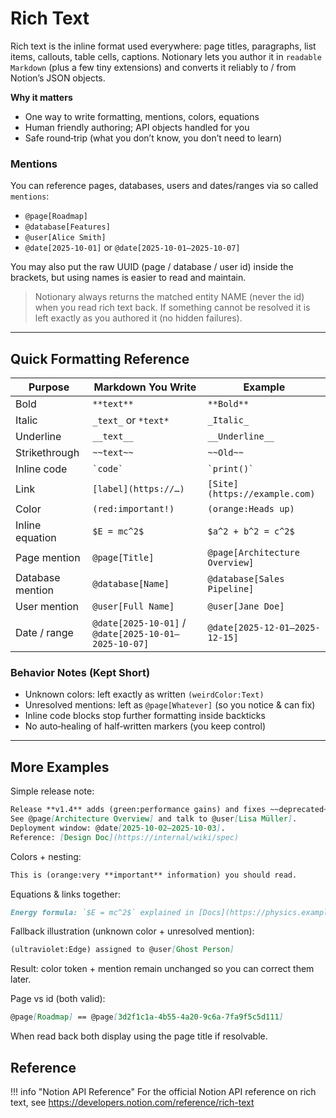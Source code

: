 # Rich Text

Rich text is the inline format used everywhere: page titles, paragraphs, list items, callouts, table cells, captions. Notionary lets you author it in `readable Markdown` (plus a few tiny extensions) and converts it reliably to / from Notion’s JSON objects.

**Why it matters**

- One way to write formatting, mentions, colors, equations
- Human friendly authoring; API objects handled for you
- Safe round‑trip (what you don’t know, you don’t need to learn)

### Mentions

You can reference pages, databases, users and dates/ranges via so called `mentions`:

- `@page[Roadmap]`
- `@database[Features]`
- `@user[Alice Smith]`
- `@date[2025-10-01]` or `@date[2025-10-01–2025-10-07]`

You may also put the raw UUID (page / database / user id) inside the brackets, but using names is easier to read and maintain.

> Notionary always returns the matched entity NAME (never the id) when you read rich text back. If something cannot be resolved it is left exactly as you authored it (no hidden failures).

---

## Quick Formatting Reference

| Purpose          | Markdown You Write                                   | Example                        |
| ---------------- | ---------------------------------------------------- | ------------------------------ |
| Bold             | `**text**`                                           | `**Bold**`                     |
| Italic           | `_text_` or `*text*`                                 | `_Italic_`                     |
| Underline        | `__text__`                                           | `__Underline__`                |
| Strikethrough    | `~~text~~`                                           | `~~Old~~`                      |
| Inline code      | `` `code` ``                                         | `` `print()` ``                |
| Link             | `[label](https://…)`                                 | `[Site](https://example.com)`  |
| Color            | `(red:important!)`                                   | `(orange:Heads up)`            |
| Inline equation  | `$E = mc^2$`                                         | `$a^2 + b^2 = c^2$`            |
| Page mention     | `@page[Title]`                                       | `@page[Architecture Overview]` |
| Database mention | `@database[Name]`                                    | `@database[Sales Pipeline]`    |
| User mention     | `@user[Full Name]`                                   | `@user[Jane Doe]`              |
| Date / range     | `@date[2025-10-01]` / `@date[2025-10-01–2025-10-07]` | `@date[2025-12-01–2025-12-15]` |

### Behavior Notes (Kept Short)

- Unknown colors: left exactly as written `(weirdColor:Text)`
- Unresolved mentions: left as `@page[Whatever]` (so you notice & can fix)
- Inline code blocks stop further formatting inside backticks
- No auto‑healing of half‑written markers (you keep control)

---

## More Examples

Simple release note:

```markdown
Release **v1.4** adds (green:performance gains) and fixes ~~deprecated~~ APIs.
See @page[Architecture Overview] and talk to @user[Lisa Müller].
Deployment window: @date[2025-10-02–2025-10-03].
Reference: [Design Doc](https://internal/wiki/spec)
```

Colors + nesting:

```markdown
This is (orange:very **important** information) you should read.
```

Equations & links together:

```markdown
Energy formula: `$E = mc^2$` explained in [Docs](https://physics.example).
```

Fallback illustration (unknown color + unresolved mention):

```markdown
(ultraviolet:Edge) assigned to @user[Ghost Person]
```

Result: color token + mention remain unchanged so you can correct them later.

Page vs id (both valid):

```markdown
@page[Roadmap] == @page[3d2f1c1a-4b55-4a20-9c6a-7fa9f5c5d111]
```

When read back both display using the page title if resolvable.

## Reference

!!! info "Notion API Reference"
    For the official Notion API reference on rich text, see <a href="https://developers.notion.com/reference/rich-text" target="_blank">https://developers.notion.com/reference/rich-text</a>

